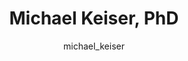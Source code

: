 ---
# this is autogenerated: do not edit
title: Michael Keiser, PhD
author: michael_keiser
layout: author-bio
jobtitle: Assistant Professor; CZI Ben Barres Investigator; Allen Distinguished Investigator
bio: pharm chem; bts; bchsi; kifn; ind
type: member
excerpt: "<p>Michael is a Chan Zuckerberg Initiative Ben Barres Investigator and a Paul G. Allen Distinguished Investigator. Michael joined the UCSF faculty as an Assista"
header:
  teaser: /assets/images/people/bio-keiser.jpg
papers: 
    - title: Adding stochastic negative examples into machine learning improves molecular bioactivity prediction
      excerpt: Caceres EL, Mew NC, <u>Keiser MJ</u>. __bioRxiv__. 2020 May 22.
      link: ""

    - title: Learning Molecular Representations for Medicinal Chemistry
      excerpt: Chuang KV, Gunsalus LM, <u>Keiser MJ</u>. __J Med Chem__. 2020 May 15.
      link: "https://doi.org/10.1021/acs.jmedchem.0c00385"

    - title: Validation of machine learning models to detect amyloid pathologies across institutions
      excerpt: Vizcarra JC, Gearing M, <u>Keiser MJ</u>, Glass JD, Dugger BN, Gutman DA. __Acta Neuropathol Commun__. 2020 Apr 28.
      link: "https://doi.org/10.1186/s40478-020-00927-4"

    - title: Artificial Intelligence in Dermatology- A Primer
      excerpt: Young AT, Xiong M, Pfau J, <u>Keiser MJ</u>, Wei ML. __J Invest Dermatol__. 2020 Mar 27.
      link: "https://doi.org/10.1016/j.jid.2020.02.026"

    - title: Global Saliency- Aggregating Saliency Maps to Assess Dataset Artefact Bias
      excerpt: Pfau J, Young AT, Wei ML, <u>Keiser MJ</u>. __arXiv - NeurIPS ML4H__. 2019 Oct 16.
      link: ""

    - title: Zebrafish behavioural profiling identifies GABA and serotonin receptor ligands related to sedation and paradoxical excitation
      excerpt: McCarroll MN, Gendelev L, Kinser R, Taylor J, Bruni G, Myers-Turnbull D, Helsell C, Carbajal A, Rinaldi C, Kang HJ, Gong JH, Sello JK, Tomita S, Peterson RT, <u>Keiser MJ</u>, Kokel D. __Nat Commun__. 2019 Sep 9.
      link: "https://doi.org/10.1038/s41467-019-11936-w"

    - title: Interpretable classification of Alzheimer's disease pathologies with a convolutional neural network pipeline
      excerpt: Tang Z, Chuang KV, DeCarli C, Jin LW, Beckett L, <u>Keiser MJ</u>, Dugger BN. __Nat Commun__. 2019 May 15.
      link: "https://doi.org/10.1038/s41467-019-10212-1"

    - title: Comment on &quot;Predicting reaction performance in C-N cross-coupling using machine learning&quot;
      excerpt: Chuang KV, <u>Keiser MJ</u>. __Science__. 2018 Nov 16.
      link: "https://doi.org/10.1126/science.aat8603"

    - title: Adversarial Controls for Scientific Machine Learning
      excerpt: Chuang KV, <u>Keiser MJ</u>. __ACS Chem Biol__. 2018 Oct 19.
      link: "https://doi.org/10.1021/acschembio.8b00881"

    - title: The Psychiatric Cell Map Initiative- A Convergent Systems Biological Approach to Illuminating Key Molecular Pathways in Neuropsychiatric Disorders
      excerpt: Willsey AJ, Morris MT, Wang S, Willsey HR, Sun N, Teerikorpi N, Baum TB, Cagney G, Bender KJ, Desai TA, Srivastava D, Davis GW, Doudna J, Chang E, Sohal V, Lowenstein DH, Li H, Agard D, <u>Keiser MJ</u>, Shoichet B, von Zastrow M, Mucke L, Finkbeiner S, Gan L, Sestan N, Ward ME, Huttenhain R, Nowakowski TJ, Bellen HJ, Frank LM, Khokha MK, Lifton RP, Kampmann M, Ideker T, State MW, Krogan NJ. __Cell__. 2018 Jul 26.
      link: "https://doi.org/10.1016/j.cell.2018.06.016"

    - title: Predicted Biological Activity of Purchasable Chemical Space
      excerpt: Irwin JJ, Gaskins G, Sterling T, Mysinger MM, <u>Keiser MJ</u>. __J Chem Inf Model__. 2018 Jan 22.
      link: "https://doi.org/10.1021/acs.jcim.7b00316"

    - title: Evolutionarily Conserved Roles for Blood-Brain Barrier Xenobiotic Transporters in Endogenous Steroid Partitioning and Behavior
      excerpt: Hindle SJ, Munji RN, Dolghih E, Gaskins G, Orng S, Ishimoto H, Soung A, DeSalvo M, Kitamoto T, <u>Keiser MJ</u>, Jacobson MP, Daneman R, Bainton RJ. __Cell Rep__. 2017 Oct 31.
      link: "https://doi.org/10.1016/j.celrep.2017.10.026"

    - title: A Simple Representation of Three-Dimensional Molecular Structure
      excerpt: Axen SD, Huang XP, Caceres EL, Gendelev L, Roth BL, <u>Keiser MJ</u>. __J Med Chem__. 2017 Sep 14.
      link: "https://doi.org/10.1021/acs.jmedchem.7b00696"

    - title: Zebrafish behavioral profiling identifies multitarget antipsychotic-like compounds
      excerpt: Bruni G, Rennekamp AJ, Velenich A, McCarroll M, Gendelev L, Fertsch E, Taylor J, Lakhani P, Lensen D, Evron T, Lorello PJ, Huang XP, Kolczewski S, Carey G, Caldarone BJ, Prinssen E, Roth BL, <u>Keiser MJ</u>, Peterson RT, Kokel D. __Nat Chem Biol__. 2016 Jul.
      link: "https://doi.org/10.1038/nchembio.2097"

    - title: Leveraging Large-scale Behavioral Profiling in Zebrafish to Explore Neuroactive Polypharmacology
      excerpt: McCarroll MN, Gendelev L, <u>Keiser MJ</u>, Kokel D. __ACS Chem Biol__. 2016 Apr 15.
      link: "https://doi.org/10.1021/acschembio.5b00800"

    - title: Polygenic overlap between schizophrenia risk and antipsychotic response- a genomic medicine approach
      excerpt: Ruderfer DM, Charney AW, Readhead B, Kidd BA, Kahler AK, Kenny PJ, <u>Keiser MJ</u>, Moran JL, Hultman CM, Scott SA, Sullivan PF, Purcell SM, Dudley JT, Sklar P. __Lancet Psychiatry__. 2016 Apr.
      link: "https://doi.org/10.1016/S2215-0366(15)00553-2"

    - title: Prediction and validation of enzyme and transporter off-targets for metformin
      excerpt: Yee SW, Lin L, Merski M, <u>Keiser MJ</u>, Gupta A, Zhang Y, Chien HC, Shoichet BK, Giacomini KM. __J Pharmacokinet Pharmacodyn__. 2015 Oct.
      link: "https://doi.org/10.1007/s10928-015-9436-y"

    - title: Systems pharmacology augments drug safety surveillance
      excerpt: Lorberbaum T, Nasir M, <u>Keiser MJ</u>, Vilar S, Hripcsak G, Tatonetti NP. __Clin Pharmacol Ther__. 2015 Feb.
      link: "https://doi.org/10.1002/cpt.2"

    - title: In silico molecular comparisons of C. elegans and mammalian pharmacology identify distinct targets that regulate feeding
      excerpt: Lemieux GA, <u>Keiser MJ</u>, Sassano MF, Laggner C, Mayer F, Bainton RJ, Werb Z, Roth BL, Shoichet BK, Ashrafi K. __PLoS Biol__. 2013 Nov.
      link: "https://doi.org/10.1371/journal.pbio.1001712"

    - title: Large-scale prediction and testing of drug activity on side-effect targets
      excerpt: Lounkine E, <u>Keiser MJ</u>, Whitebread S, Mikhailov D, Hamon J, Jenkins JL, Lavan P, Weber E, Doak AK, Cote S, Shoichet BK, Urban L. __Nature__. 2012 Jun 10.
      link: "https://doi.org/10.1038/nature11159"

    - title: Chemical informatics and target identification in a zebrafish phenotypic screen
      excerpt: Laggner C, Kokel D, Setola V, Tolia A, Lin H, Irwin JJ, <u>Keiser MJ</u>, Cheung CY, Minor DL Jr, Roth BL, Peterson RT, Shoichet BK. __Nat Chem Biol__. 2011 Dec 18.
      link: "https://doi.org/10.1038/nchembio.732"

    - title: The presynaptic component of the serotonergic system is required for clozapine's efficacy
      excerpt: Yadav PN, Abbas AI, Farrell MS, Setola V, Sciaky N, Huang XP, Kroeze WK, Crawford LK, Piel DA, <u>Keiser MJ</u>, Irwin JJ, Shoichet BK, Deneris ES, Gingrich J, Beck SG, Roth BL. __Neuropsychopharmacology__. 2011 Feb.
      link: "https://doi.org/10.1038/npp.2010.195"

    - title: The chemical basis of pharmacology
      excerpt: <u>Keiser MJ</u>, Irwin JJ, Shoichet BK. __Biochemistry__. 2010 Dec 7.
      link: "https://doi.org/10.1021/bi101540g"

    - title: Complementarity between a docking and a high-throughput screen in discovering new cruzain inhibitors
      excerpt: Ferreira RS, Simeonov A, Jadhav A, Eidam O, Mott BT, <u>Keiser MJ</u>, McKerrow JH, Maloney DJ, Irwin JJ, Shoichet BK. __J Med Chem__. 2010 Jul 8.
      link: "https://doi.org/10.1021/jm100488w"

    - title: Prediction and evaluation of protein farnesyltransferase inhibition by commercial drugs
      excerpt: DeGraw AJ, <u>Keiser MJ</u>, Ochocki JD, Shoichet BK, Distefano MD. __J Med Chem__. 2010 Mar 25.
      link: "https://doi.org/10.1021/jm901613f"

    - title: A pilot study of the pharmacodynamic impact of SSRI drug selection and beta-1 receptor genotype (ADRB1) on cardiac vital signs in depressed patients- a novel pharmacogenetic approach
      excerpt: Thomas KL, Ellingrod VL, Bishop JR, <u>Keiser MJ</u>. __Psychopharmacol Bull__. 2010.
      link: "https://www.ncbi.nlm.nih.gov/pubmed/20581797"

    - title: Predicting new molecular targets for known drugs
      excerpt: <u>Keiser MJ</u>, Setola V, Irwin JJ, Laggner C, Abbas AI, Hufeisen SJ, Jensen NH, Kuijer MB, Matos RC, Tran TB, Whaley R, Glennon RA, Hert J, Thomas KL, Edwards DD, Shoichet BK, Roth BL. __Nature__. 2009 Nov 12.
      link: "https://doi.org/10.1038/nature08506"

    - title: A mapping of drug space from the viewpoint of small molecule metabolism
      excerpt: Adams JC, <u>Keiser MJ</u>, Basuino L, Chambers HF, Lee DS, Wiest OG, Babbitt PC. __PLoS Comput Biol__. 2009 Aug.
      link: "https://doi.org/10.1371/journal.pcbi.1000474"

    - title: Quantifying biogenic bias in screening libraries
      excerpt: Hert J, Irwin JJ, Laggner C, <u>Keiser MJ</u>, Shoichet BK. __Nat Chem Biol__. 2009 Jul.
      link: "https://doi.org/10.1038/nchembio.180"

    - title: Off-target networks derived from ligand set similarity
      excerpt: <u>Keiser MJ</u>, Hert J. __Methods Mol Biol__. 2009.
      link: "https://doi.org/10.1007/978-1-60761-274-2_8"

    - title: Quantifying the relationships among drug classes
      excerpt: Hert J, <u>Keiser MJ</u>, Irwin JJ, Oprea TI, Shoichet BK. __J Chem Inf Model__. 2008 Apr.
      link: "https://doi.org/10.1021/ci8000259"

    - title: Relating protein pharmacology by ligand chemistry
      excerpt: <u>Keiser MJ</u>, Roth BL, Armbruster BN, Ernsberger P, Irwin JJ, Shoichet BK. __Nat Biotechnol__. 2007 Feb.
      link: "https://doi.org/10.1038/nbt1284"

---